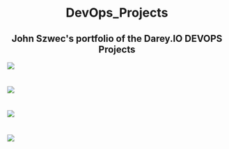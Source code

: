 # <center>DevOps_Projects</center>


## **<center>John Szwec's portfolio of the Darey.IO DEVOPS Projects</center>**

![](./img/screen-0.jpg)
#
![](./img/fotor_1656739758216%20(1).jpg)
#
![](./img/banner.jfif)
#
![](./img/banner2.jfif)
